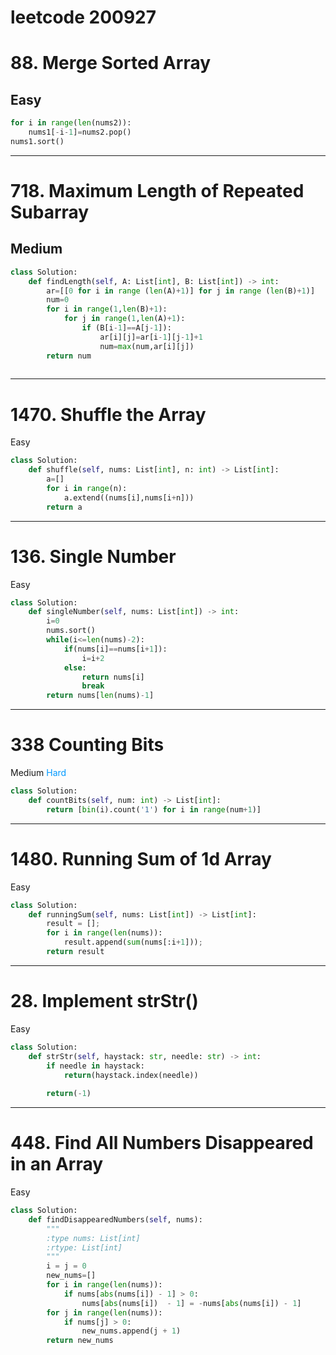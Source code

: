leetcode  200927
=============

# 88. Merge Sorted Array
Easy
-------------
```py
for i in range(len(nums2)):  
    nums1[-i-1]=nums2.pop()  
nums1.sort()  

```
------------

# 718. Maximum Length of Repeated Subarray
Medium
-----------
```py
class Solution:
    def findLength(self, A: List[int], B: List[int]) -> int:  
        ar=[[0 for i in range (len(A)+1)] for j in range (len(B)+1)]  
        num=0  
        for i in range(1,len(B)+1):  
            for j in range(1,len(A)+1):  
                if (B[i-1]==A[j-1]):  
                    ar[i][j]=ar[i-1][j-1]+1  
                    num=max(num,ar[i][j])   
        return num  
        
```
------------
# 1470. Shuffle the Array
Easy
```py
class Solution:
    def shuffle(self, nums: List[int], n: int) -> List[int]:
        a=[]
        for i in range(n):
            a.extend((nums[i],nums[i+n]))
        return a
```
------------
# 136. Single Number
Easy

```py
class Solution:
    def singleNumber(self, nums: List[int]) -> int:
        i=0
        nums.sort()
        while(i<=len(nums)-2):
            if(nums[i]==nums[i+1]):
                i=i+2
            else:
                return nums[i]
                break
        return nums[len(nums)-1]
```
----------
# 338 Counting Bits
Medium
<font color=#0099ff>Hard </font>

```py
class Solution:
    def countBits(self, num: int) -> List[int]:
        return [bin(i).count('1') for i in range(num+1)] 
```
------------
# 1480. Running Sum of 1d Array
Easy
```py
class Solution:
    def runningSum(self, nums: List[int]) -> List[int]:
        result = [];
        for i in range(len(nums)):
            result.append(sum(nums[:i+1]));
        return result
```
------------

# 28. Implement strStr()
Easy

```py
class Solution:
    def strStr(self, haystack: str, needle: str) -> int:
        if needle in haystack:
            return(haystack.index(needle))
        
        return(-1)
```
------------------------
# 448. Find All Numbers Disappeared in an Array
Easy
```py
class Solution:
    def findDisappearedNumbers(self, nums):
        """
        :type nums: List[int]
        :rtype: List[int]
        """
        i = j = 0
        new_nums=[]
        for i in range(len(nums)):
            if nums[abs(nums[i]) - 1] > 0:
                nums[abs(nums[i])  - 1] = -nums[abs(nums[i]) - 1]
        for j in range(len(nums)):
            if nums[j] > 0:
                new_nums.append(j + 1)
        return new_nums
```


